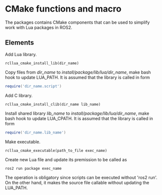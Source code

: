 # CMake functions and macro

The packages contains CMake components that can be used to simplify work with Lua packages in ROS2.

## Elements

Add Lua library.
```
rcllua_cmake_install_lib(dir_name)
```
Copy files from *dir_name* to *install/package/lib/lua/dir_name*, make bash hook to update LUA_PATH. It is assumed that the library is called in form
```lua
require('dir_name.script')
```

Add C library.
```
rcllua_cmake_install_clib(dir_name lib_name)
```
Install shared library *lib_name* to *install/package/lib/lua/dir_name*, make bash hook to update LUA_CPATH. It is assumed that the library is called in form
```lua
require('dir_name.lib_name')
```

Make executable.
```
rcllua_cmake_executable(path_to_file exec_name)
```
Create new Lua file and update its premission to be called as
```
ros2 run package exec_name
```
The operation is obligatory since scripts can be executed without 'ros2 run'. On the other hand,
it makes the source file callable without updating the LUA_PATH.

